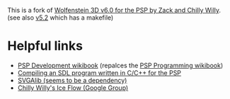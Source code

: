 This is a fork of [Wolfenstein 3D v6.0 for the PSP by Zack and Chilly Willy](http://www.brewology.com/downloads/download.php?id=9730&mcid=1). (see also [v5.2](http://www.brewology.com/downloads/download.php?id=9350&mcid=1) which has a makefile)

# Helpful links

* [PSP Development wikibook](https://en.wikibooks.org/wiki/PSP_Development) (repalces the [PSP Programming wikibook](https://en.wikibooks.org/wiki/PSP_Programming))
* [Compiling an SDL program written in C/C++ for the PSP](http://www.benoitren.be/sdlpsp.html)
* [SVGAlib (seems to be a dependency)](http://svgalib.org/)
* [Chilly Willy's Ice Flow (Google Group)](https://groups.google.com/forum/#!forum/chilly-willys-ice-flow)
